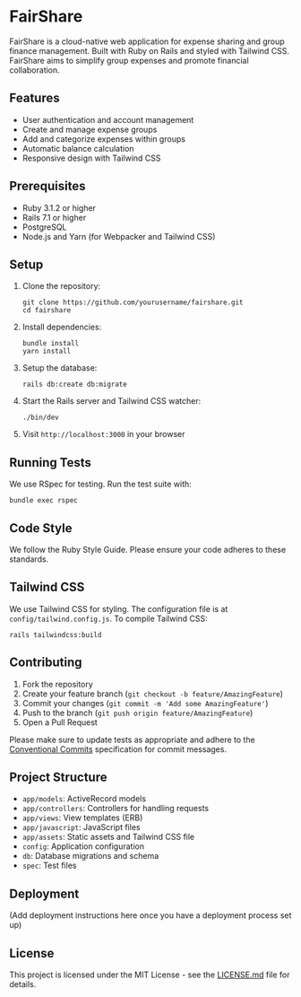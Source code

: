 # FairShare

FairShare is a cloud-native web application for expense sharing and group finance management. Built with Ruby on Rails and styled with Tailwind CSS. FairShare aims to simplify group expenses and promote financial collaboration.

## Features

- User authentication and account management
- Create and manage expense groups
- Add and categorize expenses within groups
- Automatic balance calculation
- Responsive design with Tailwind CSS

## Prerequisites

- Ruby 3.1.2 or higher
- Rails 7.1 or higher
- PostgreSQL
- Node.js and Yarn (for Webpacker and Tailwind CSS)

## Setup

1. Clone the repository:
   ```
   git clone https://github.com/yourusername/fairshare.git
   cd fairshare
   ```

2. Install dependencies:
   ```
   bundle install
   yarn install
   ```

3. Setup the database:
   ```
   rails db:create db:migrate
   ```

4. Start the Rails server and Tailwind CSS watcher:
   ```
   ./bin/dev
   ```

5. Visit `http://localhost:3000` in your browser

## Running Tests

We use RSpec for testing. Run the test suite with:

```
bundle exec rspec
```

## Code Style

We follow the Ruby Style Guide. Please ensure your code adheres to these standards.

## Tailwind CSS

We use Tailwind CSS for styling. The configuration file is at `config/tailwind.config.js`. To compile Tailwind CSS:

```
rails tailwindcss:build
```

## Contributing

1. Fork the repository
2. Create your feature branch (`git checkout -b feature/AmazingFeature`)
3. Commit your changes (`git commit -m 'Add some AmazingFeature'`)
4. Push to the branch (`git push origin feature/AmazingFeature`)
5. Open a Pull Request

Please make sure to update tests as appropriate and adhere to the [Conventional Commits](https://www.conventionalcommits.org/) specification for commit messages.

## Project Structure

- `app/models`: ActiveRecord models
- `app/controllers`: Controllers for handling requests
- `app/views`: View templates (ERB)
- `app/javascript`: JavaScript files
- `app/assets`: Static assets and Tailwind CSS file
- `config`: Application configuration
- `db`: Database migrations and schema
- `spec`: Test files

## Deployment

(Add deployment instructions here once you have a deployment process set up)

## License

This project is licensed under the MIT License - see the [LICENSE.md](LICENSE.md) file for details.